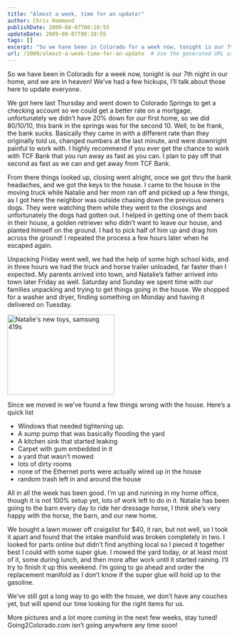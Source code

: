 ```yaml
---
title: "Almost a week, time for an update!"
author: Chris Hammond
publishDate: 2009-08-07T00:10:55
updateDate: 2009-08-07T00:10:55
tags: []
excerpt: "So we have been in Colorado for a week now, tonight is our 7th night in our home, and we are in heaven! We’ve had a few hickups, I’ll talk about those here to update everyone.  We got here last Thursday and went down to Colorado Springs to get a checking account so we could get a better rate on a mortgage, unfortunately we didn’t have 20% down for our first home, so we did 80/10/10, this bank in the springs was for the second 10. Well, to be frank, the bank sucks. Basically they came in with a different rate than they originally told us, changed numbers at the last minute, and were downright painful to work with. I highly recommend if you ever get the chance to work with TCF Bank that you run away as fast as you can. I plan to pay off that second as fast as we can and get away from TCF Bank.  From there things looked up, closing went alright, once we got thru the bank headaches, and we got the keys to the house. I came to the house in the moving truck while Natalie and her mom ran off and picked up a few things, as I got here the neighbor was outside chasing down the previous owners dogs. They were watching them while they went to the closings and unfortunately the dogs had gotten out. I helped in getting one of them back in their house, a golden retriever who didn’t want to leave our house, and planted himself on the ground. I had to pick half of him up and drag him across the ground! I repeated the process a few hours later when he escaped again.  Unpacking Friday went well, we had the help of some high school kids, and in three hours we had the truck and horse trailer unloaded, far faster than I expected. My parents arrived into town, and Natalie’s father arrived into town later Friday as well. Saturday and Sunday we spent time with our families unpacking and trying to get things going in the house. We shopped for a washer and dryer, finding something on Monday and having it delivered on Tuesday.    Since we moved in we’ve found a few things wrong with the house. Here’s a quick list     Windows that needed tightening up.    A sump pump that was basically flooding the yard    A kitchen sink that started leaking    Carpet with gum embedded in it    a yard that wasn’t mowed    lots of dirty rooms    none of the Ethernet ports were actually wired up in the house    random trash left in and around the house   All in all the week has been good. I’m up and running in my home office, though it is not 100% setup yet, lots of work left to do in it. Natalie has been going to the barn every day to ride her dressage horse, I think she’s very happy with the horse, the barn, and our new home.  We bought a lawn mower off craigslist for $40, it ran, but not well, so I took it apart and found that the intake manifold was broken completely in two. I looked for parts online but didn’t find anything local so I pieced it together best I could with some super glue. I mowed the yard today, or at least most of it, some during lunch, and then more after work until it started raining. I’ll try to finish it up this weekend. I’m going to go ahead and order the replacement manifold as I don’t know if the super glue will hold up to the gasoline.  We’ve still got a long way to go with the house, we don’t have any couches yet, but will spend our time looking for the right items for us.   More pictures and a lot more coming in the next few weeks, stay tuned! Going2Colorado.com isn’t going anywhere any time soon!"
url: /2009/almost-a-week-time-for-an-update  # Use the generated URL with year
---
```

<p>So we have been in Colorado for a week now, tonight is our 7th night in our home, and we are in heaven! We’ve had a few hickups, I’ll talk about those here to update everyone.</p>  <p>We got here last Thursday and went down to Colorado Springs to get a checking account so we could get a better rate on a mortgage, unfortunately we didn’t have 20% down for our first home, so we did 80/10/10, this bank in the springs was for the second 10. Well, to be frank, the bank sucks. Basically they came in with a different rate than they originally told us, changed numbers at the last minute, and were downright painful to work with. I highly recommend if you ever get the chance to work with TCF Bank that you run away as fast as you can. I plan to pay off that second as fast as we can and get away from TCF Bank.</p>  <p>From there things looked up, closing went alright, once we got thru the bank headaches, and we got the keys to the house. I came to the house in the moving truck while Natalie and her mom ran off and picked up a few things, as I got here the neighbor was outside chasing down the previous owners dogs. They were watching them while they went to the closings and unfortunately the dogs had gotten out. I helped in getting one of them back in their house, a golden retriever who didn’t want to leave our house, and planted himself on the ground. I had to pick half of him up and drag him across the ground! I repeated the process a few hours later when he escaped again.</p>  <p>Unpacking Friday went well, we had the help of some high school kids, and in three hours we had the truck and horse trailer unloaded, far faster than I expected. My parents arrived into town, and Natalie’s father arrived into town later Friday as well. Saturday and Sunday we spent time with our families unpacking and trying to get things going in the house. We shopped for a washer and dryer, finding something on Monday and having it delivered on Tuesday.</p>  <p><a href="https://www.flickr.com/photos/chammond/3789661967/"><img alt="Natalie's new toys, samsung 419s" src="https://farm4.static.flickr.com/3424/3789661967_2056bdc1f3_m.jpg" width="240" height="180" /></a></p>  <p>Since we moved in we’ve found a few things wrong with the house. Here’s a quick list</p>  <ul>   <li>Windows that needed tightening up.</li>    <li>A sump pump that was basically flooding the yard</li>    <li>A kitchen sink that started leaking</li>    <li>Carpet with gum embedded in it</li>    <li>a yard that wasn’t mowed</li>    <li>lots of dirty rooms</li>    <li>none of the Ethernet ports were actually wired up in the house</li>    <li>random trash left in and around the house</li> </ul>  <p>All in all the week has been good. I’m up and running in my home office, though it is not 100% setup yet, lots of work left to do in it. Natalie has been going to the barn every day to ride her dressage horse, I think she’s very happy with the horse, the barn, and our new home.</p>  <p>We bought a lawn mower off craigslist for $40, it ran, but not well, so I took it apart and found that the intake manifold was broken completely in two. I looked for parts online but didn’t find anything local so I pieced it together best I could with some super glue. I mowed the yard today, or at least most of it, some during lunch, and then more after work until it started raining. I’ll try to finish it up this weekend. I’m going to go ahead and order the replacement manifold as I don’t know if the super glue will hold up to the gasoline.</p>  <p>We’ve still got a long way to go with the house, we don’t have any couches yet, but will spend our time looking for the right items for us. </p>  <p>More pictures and a lot more coming in the next few weeks, stay tuned! Going2Colorado.com isn’t going anywhere any time soon!</p>
